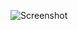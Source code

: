 ![Screenshot](https://raw.githubusercontent.com/Cryakl/Ultimate-RAT-Collection/refs/heads/main/KhaloBot/Screenshot.png)
